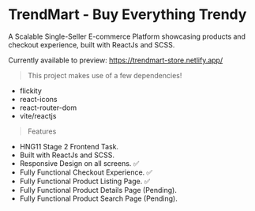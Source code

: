 # TrendMart - Buy Everything Trendy

A Scalable Single-Seller E-commerce Platform showcasing products and checkout experience, built with ReactJs and SCSS.

Currently available to preview:
https://trendmart-store.netlify.app/

 

> This project makes use of a few dependencies!
- flickity
- react-icons
- react-router-dom
- vite/reactjs



> Features
- HNG11 Stage 2 Frontend Task.
- Built with ReactJs and SCSS.
- Responsive Design on all screens. ✅
- Fully Functional Checkout Experience. ✅
- Fully Functional Product Listing Page. ✅
- Fully Functional Product Details Page (Pending).
- Fully Functional Product Search Page (Pending).
